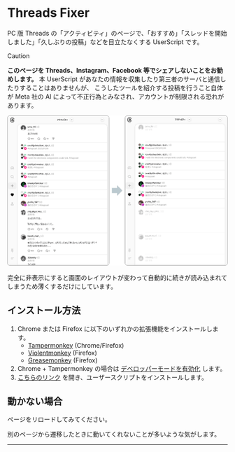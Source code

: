 # Threads Fixer

PC 版 Threads の「アクティビティ」のページで、「おすすめ」「スレッドを開始しました」「久しぶりの投稿」などを目立たなくする UserScript です。

> [!CAUTION]
> **このページを Threads、Instagram、Facebook 等でシェアしないことをお勧めします。**
> 本 UserScript があなたの情報を収集したり第三者のサーバと通信したりすることはありませんが、
> こうしたツールを紹介する投稿を行うこと自体が Meta 社の AI によって不正行為とみなされ、アカウントが制限される恐れがあります。

![カバー画像](./images/cover.png)

完全に非表示にすると画面のレイアウトが変わって自動的に続きが読み込まれてしまうため薄くするだけにしています。

## インストール方法

1. Chrome または Firefox に以下のいずれかの拡張機能をインストールします。
    - [Tampermonkey](https://www.tampermonkey.net/) (Chrome/Firefox)
    - [Violentmonkey](https://violentmonkey.github.io/) (Firefox)
    - [Greasemonkey](https://addons.mozilla.org/ja/firefox/addon/greasemonkey/) (Firefox)
2. Chrome + Tampermonkey の場合は [デベロッパーモードを有効化](https://www.google.com/search?q=Chrome+%E3%83%87%E3%83%99%E3%83%AD%E3%83%83%E3%83%91%E3%83%BC%E3%83%A2%E3%83%BC%E3%83%89+%E6%9C%89%E5%8A%B9%E5%8C%96) します。
3. [こちらのリンク](https://github.com/shapoco/threads-fixer/raw/refs/heads/main/dist/threads-fixer.user.js) を開き、ユーザースクリプトをインストールします。

## 動かない場合

ページをリロードしてみてください。

別のページから遷移したときに動いてくれないことが多いような気がします。

----

